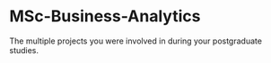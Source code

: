 # MSc-Business-Analytics
The multiple projects you were involved in during your postgraduate studies.
